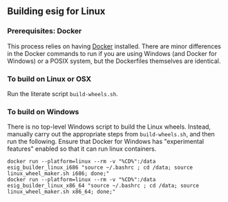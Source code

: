 ## Building esig for Linux

### Prerequisites: Docker

This process relies on having [Docker](https://docs.docker.com/)
installed. There are minor differences in the Docker commands to
run if you are using Windows (and Docker for Windows) or a POSIX system, but
the Dockerfiles themselves are identical.

### To build on Linux or OSX

Run the literate script `build-wheels.sh`.

### To build on Windows

There is no top-level Windows script to build the Linux wheels. Instead, manually carry out the appropriate steps from `build-wheels.sh`, and then run the following. Ensure that Docker for Windows has "experimental features" enabled so that it can run linux containers.
```
docker run --platform=linux --rm -v "%CD%":/data esig_builder_linux_i686 "source ~/.bashrc ; cd /data; source linux_wheel_maker.sh i686; done;"
docker run --platform=linux --rm -v "%CD%":/data esig_builder_linux_x86_64 "source ~/.bashrc ; cd /data; source linux_wheel_maker.sh x86_64; done;"
```
